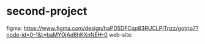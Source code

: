 # second-project
figma: https://www.figma.com/design/haPD5DFCqp83RUCLPlTnzz/gotrip7?node-id=0-1&t=baMYOjAd6hKXnNEH-0
web-site: 
